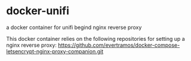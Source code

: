 # docker-unifi
a docker container for unifi begind nginx reverse proxy

This docker container relies on the following repositories for setting up a nginx reverse proxy: 
https://github.com/evertramos/docker-compose-letsencrypt-nginx-proxy-companion.git

